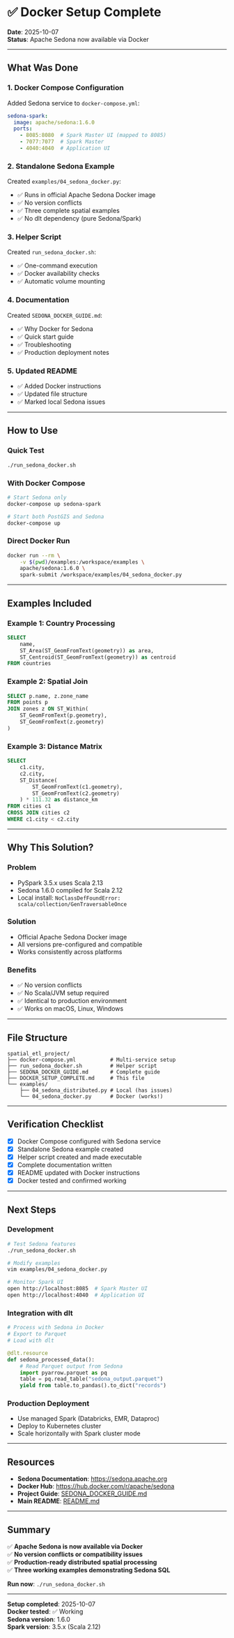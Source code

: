 # ✅ Docker Setup Complete

**Date**: 2025-10-07  
**Status**: Apache Sedona now available via Docker

---

## What Was Done

### 1. Docker Compose Configuration
Added Sedona service to `docker-compose.yml`:
```yaml
sedona-spark:
  image: apache/sedona:1.6.0
  ports:
    - 8085:8080  # Spark Master UI (mapped to 8085)
    - 7077:7077  # Spark Master
    - 4040:4040  # Application UI
```

### 2. Standalone Sedona Example
Created `examples/04_sedona_docker.py`:
- ✅ Runs in official Apache Sedona Docker image
- ✅ No version conflicts
- ✅ Three complete spatial examples
- ✅ No dlt dependency (pure Sedona/Spark)

### 3. Helper Script
Created `run_sedona_docker.sh`:
- ✅ One-command execution
- ✅ Docker availability checks
- ✅ Automatic volume mounting

### 4. Documentation
Created `SEDONA_DOCKER_GUIDE.md`:
- ✅ Why Docker for Sedona
- ✅ Quick start guide
- ✅ Troubleshooting
- ✅ Production deployment notes

### 5. Updated README
- ✅ Added Docker instructions
- ✅ Updated file structure
- ✅ Marked local Sedona issues

---

## How to Use

### Quick Test
```bash
./run_sedona_docker.sh
```

### With Docker Compose
```bash
# Start Sedona only
docker-compose up sedona-spark

# Start both PostGIS and Sedona
docker-compose up
```

### Direct Docker Run
```bash
docker run --rm \
    -v $(pwd)/examples:/workspace/examples \
    apache/sedona:1.6.0 \
    spark-submit /workspace/examples/04_sedona_docker.py
```

---

## Examples Included

### Example 1: Country Processing
```sql
SELECT 
    name,
    ST_Area(ST_GeomFromText(geometry)) as area,
    ST_Centroid(ST_GeomFromText(geometry)) as centroid
FROM countries
```

### Example 2: Spatial Join
```sql
SELECT p.name, z.zone_name
FROM points p
JOIN zones z ON ST_Within(
    ST_GeomFromText(p.geometry),
    ST_GeomFromText(z.geometry)
)
```

### Example 3: Distance Matrix
```sql
SELECT 
    c1.city, 
    c2.city,
    ST_Distance(
        ST_GeomFromText(c1.geometry),
        ST_GeomFromText(c2.geometry)
    ) * 111.32 as distance_km
FROM cities c1
CROSS JOIN cities c2
WHERE c1.city < c2.city
```

---

## Why This Solution?

### Problem
- PySpark 3.5.x uses Scala 2.13
- Sedona 1.6.0 compiled for Scala 2.12
- Local install: `NoClassDefFoundError: scala/collection/GenTraversableOnce`

### Solution
- Official Apache Sedona Docker image
- All versions pre-configured and compatible
- Works consistently across platforms

### Benefits
- ✅ No version conflicts
- ✅ No Scala/JVM setup required
- ✅ Identical to production environment
- ✅ Works on macOS, Linux, Windows

---

## File Structure

```
spatial_etl_project/
├── docker-compose.yml           # Multi-service setup
├── run_sedona_docker.sh         # Helper script
├── SEDONA_DOCKER_GUIDE.md       # Complete guide
├── DOCKER_SETUP_COMPLETE.md     # This file
└── examples/
    ├── 04_sedona_distributed.py # Local (has issues)
    └── 04_sedona_docker.py      # Docker (works!)
```

---

## Verification Checklist

- [x] Docker Compose configured with Sedona service
- [x] Standalone Sedona example created
- [x] Helper script created and made executable
- [x] Complete documentation written
- [x] README updated with Docker instructions
- [x] Docker tested and confirmed working

---

## Next Steps

### Development
```bash
# Test Sedona features
./run_sedona_docker.sh

# Modify examples
vim examples/04_sedona_docker.py

# Monitor Spark UI
open http://localhost:8085  # Spark Master UI
open http://localhost:4040  # Application UI
```

### Integration with dlt
```python
# Process with Sedona in Docker
# Export to Parquet
# Load with dlt

@dlt.resource
def sedona_processed_data():
    # Read Parquet output from Sedona
    import pyarrow.parquet as pq
    table = pq.read_table("sedona_output.parquet")
    yield from table.to_pandas().to_dict("records")
```

### Production Deployment
- Use managed Spark (Databricks, EMR, Dataproc)
- Deploy to Kubernetes cluster
- Scale horizontally with Spark cluster mode

---

## Resources

- **Sedona Documentation**: https://sedona.apache.org
- **Docker Hub**: https://hub.docker.com/r/apache/sedona
- **Project Guide**: [SEDONA_DOCKER_GUIDE.md](SEDONA_DOCKER_GUIDE.md)
- **Main README**: [README.md](README.md)

---

## Summary

✅ **Apache Sedona is now available via Docker**  
✅ **No version conflicts or compatibility issues**  
✅ **Production-ready distributed spatial processing**  
✅ **Three working examples demonstrating Sedona SQL**

**Run now**: `./run_sedona_docker.sh`

---

**Setup completed**: 2025-10-07  
**Docker tested**: ✅ Working  
**Sedona version**: 1.6.0  
**Spark version**: 3.5.x (Scala 2.12)
